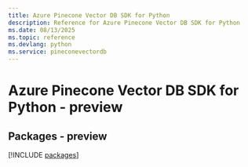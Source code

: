 ```yaml
---
title: Azure Pinecone Vector DB SDK for Python
description: Reference for Azure Pinecone Vector DB SDK for Python
ms.date: 08/13/2025
ms.topic: reference
ms.devlang: python
ms.service: pineconevectordb
---
```

# Azure Pinecone Vector DB SDK for Python - preview
## Packages - preview
[!INCLUDE [packages](pinecone-vector-db-index.md)]